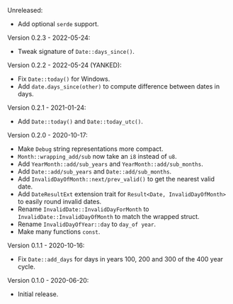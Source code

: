 Unreleased:
  * Add optional `serde` support.

Version 0.2.3 - 2022-05-24:
  * Tweak signature of `Date::days_since()`.

Version 0.2.2 - 2022-05-24 (YANKED):
  * Fix `Date::today()` for Windows.
  * Add `date.days_since(other)` to compute difference between dates in days.

Version 0.2.1 - 2021-01-24:
  * Add `Date::today()` and `Date::today_utc()`.

Version 0.2.0 - 2020-10-17:
  * Make `Debug` string representations more compact.
  * `Month::wrapping_add/sub` now take an `i8` instead of `u8`.
  * Add `YearMonth::add/sub_years` and `YearMonth::add/sub_months`.
  * Add `Date::add/sub_years` and `Date::add/sub_months`.
  * Add `InvalidDayOfMonth::next/prev_valid()` to get the nearest valid date.
  * Add `DateResultExt` extension trait for `Result<Date, InvalidDayOfMonth>` to easily round invalid dates.
  * Rename `InvalidDate::InvalidDayForMonth` to `InvalidDate::InvalidDayOfMonth` to match the wrapped struct.
  * Rename `InvalidDayOfYear::day` to `day_of year`.
  * Make many functions `const`.

Version 0.1.1 - 2020-10-16:
  * Fix `Date::add_days` for days in years 100, 200 and 300 of the 400 year cycle.

Version 0.1.0 - 2020-06-20:
  * Initial release.
